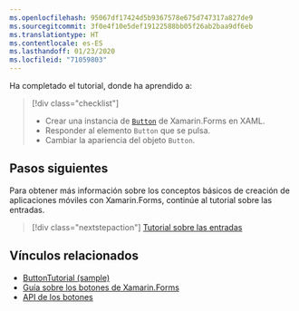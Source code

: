 ```yaml
---
ms.openlocfilehash: 95067df17424d5b9367578e675d747317a827de9
ms.sourcegitcommit: 3f0e4f10e5def19122588bb05f26ab2baa9df6eb
ms.translationtype: HT
ms.contentlocale: es-ES
ms.lasthandoff: 01/23/2020
ms.locfileid: "71059803"
---
```

Ha completado el tutorial, donde ha aprendido a:

> [!div class="checklist"]
>
> - Crear una instancia de [`Button`](xref:Xamarin.Forms.Button) de Xamarin.Forms en XAML.
> - Responder al elemento `Button` que se pulsa.
> - Cambiar la apariencia del objeto `Button`.

## <a name="next-steps"></a>Pasos siguientes

Para obtener más información sobre los conceptos básicos de creación de aplicaciones móviles con Xamarin.Forms, continúe al tutorial sobre las entradas.

> [!div class="nextstepaction"]
> [Tutorial sobre las entradas](~/get-started/tutorials/entry/index.yml)

## <a name="related-links"></a>Vínculos relacionados

- [ButtonTutorial (sample)](https://docs.microsoft.com/samples/xamarin/xamarin-forms-samples/getstarted-tutorials-buttontutorial/)
- [Guía sobre los botones de Xamarin.Forms](~/xamarin-forms/user-interface/button.md)
- [API de los botones](xref:Xamarin.Forms.Button)
